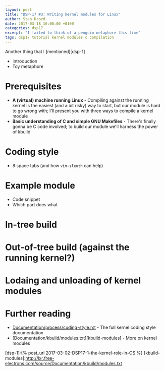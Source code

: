 ```yaml
---
layout: post
title: "DSP-17 #3: Writing kernel modules for Linux"
author: Stan Drozd
date: 2017-03-18 10:00:00 +0100
categories: dsp17
excerpt: "I failed to think of a penguin metaphore this time"
tags: dsp17 tutorial kernel modules c compilation
---
```

Another thing that I [mentioned][dsp-1]
* Introduction
* Toy metaphore

# Prerequisites
* **A (virtual) machine running Linux** - Compiling against the running kernel
  is the easiest (and a bit risky) way to start, but our module is hard to go
  wrong with; I'll present you with three ways to compile a kernel module
* **Basic understanding of C and simple GNU Makefiles** - There's finally gonna
  be C code involved; to build our module we'll harness the power of kbuild
# Coding style
* 8 space tabs (and how `vim-sleuth` can help)

# Example module
* Code snippet
* Which part does what


# In-tree build

# Out-of-tree build (against the running kernel?)

# Lodaing and unloading of kernel modules

# Further reading
* [Documentation/process/coding-style.rst][coding-style] - The full kernel
  coding style documentation
* [Documentation/kbuild/modules.txt][kbuild-modules] - More on kernel modules

[coding-style]:http://lxr.free-electrons.com/source/Documentation/process/coding-style.rst
[dsp-1]:{% post_url 2017-03-02-DSP17-1-the-kernel-role-in-OS %}
[kbuild-modules]:http://lxr.free-electrons.com/source/Documentation/kbuild/modules.txt
